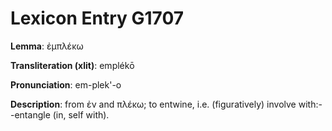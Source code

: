 # Lexicon Entry G1707

**Lemma**: ἐμπλέκω

**Transliteration (xlit)**: emplékō

**Pronunciation**: em-plek'-o

**Description**:
from ἐν and πλέκω; to entwine, i.e. (figuratively) involve with:--entangle (in, self with).
